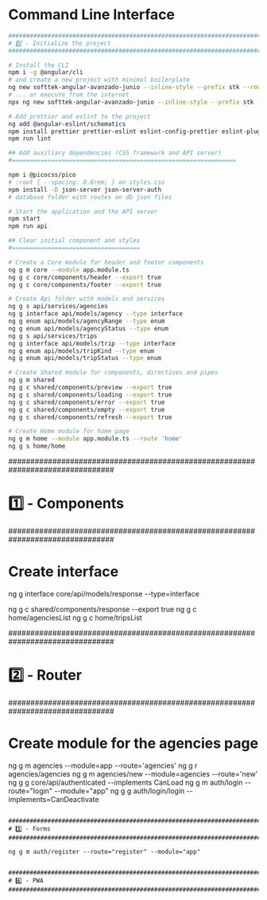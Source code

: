 # Command Line Interface

```bash
################################################################################
# 0️⃣ - Initialize the project
################################################################################

# Install the CLI
npm i -g @angular/cli
# and create a new project with minimal boilerplate
ng new softtek-angular-avanzado-junio --inline-style --prefix stk --routing true --skip-tests --style css
# ... or execute from the internet
npx ng new softtek-angular-avanzado-junio --inline-style --prefix stk --routing true --skip-tests --style css

# Add prettier and eslint to the project
ng add @angular-eslint/schematics
npm install prettier prettier-eslint eslint-config-prettier eslint-plugin-prettier --save-dev
npm run lint

## Add auxiliary dependencies (CSS framework and API server)
#===============================================================

npm i @picocss/pico
# :root { --spacing: 0.6rem; } on styles.css
npm install -D json-server json-server-auth
# database folder with routes an db json files

# Start the application and the API server
npm start
npm run api

## Clear initial component and styles
#====================================

# Create a Core module for header and footer components
ng g m core --module app.module.ts
ng g c core/components/header --export true
ng g c core/components/footer --export true

# Create Api folder with models and services
ng g s api/services/agencies
ng g interface api/models/agency --type interface
ng g enum api/models/agencyRange --type enum
ng g enum api/models/agencyStatus --type enum
ng g s api/services/trips
ng g interface api/models/trip --type interface
ng g enum api/models/tripKind --type enum
ng g enum api/models/tripStatus --type enum

# Create Shared module for components, directives and pipes
ng g m shared
ng g c shared/components/preview --export true
ng g c shared/components/loading --export true
ng g c shared/components/error --export true
ng g c shared/components/empty --export true
ng g c shared/components/refresh --export true

# Create Home module for home page
ng g m home --module app.module.ts --route 'home'
ng g s home/home
```

################################################################################

# 1️⃣ - Components

################################################################################

# Create interface

ng g interface core/api/models/response --type=interface

ng g c shared/components/response --export true
ng g c home/agenciesList
ng g c home/tripsList

################################################################################

# 2️⃣ - Router

################################################################################

# Create module for the agencies page

ng g m agencies --module=app --route='agencies'
ng g r agencies/agencies
ng g m agencies/new --module=agencies --route='new'
ng g g core/api/authenticated --implements CanLoad
ng g m auth/login --route="login" --module="app"
ng g g auth/login/login --implements=CanDeactivate

```

################################################################################
# 3️⃣ - Forms
################################################################################

ng g m auth/register --route="register" --module="app"


################################################################################
# 6️⃣ - PWA
################################################################################



```
